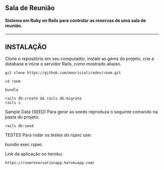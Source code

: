 ##  Sala de Reunião

#### Sistema em Ruby on Rails para controlar as reservas de uma sala de reunião.
        
- - - 

## INSTALAÇÃO

Clone o repositório em seu computador, instale as gems do projeto, crie a database e inicie o servidor Rails, como mostrado abaixo.
    
    git clone https://github.com/mauricioliradev/room.git

    cd room

    bundle

    rails db:create && rails db:migrate
    rails s

Sample Data (SEED)
Para gerar as seeds reproduza o seguinte comando na pasta do projeto:

    rails db:seed

TESTES
Para rodar os testes do *rspec* use:

   bundle exec rspec
   
Link da aplicação no heroku:

    https://roomreservationapp.herokuapp.com/